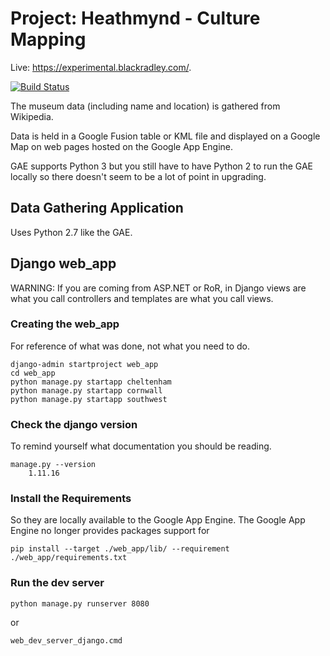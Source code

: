 # Project: Heathmynd - Culture Mapping

Live: <https://experimental.blackradley.com/>.

[![Build Status](https://blackradley.visualstudio.com/heathmynd/_apis/build/status/heathmynd-CI)](https://blackradley.visualstudio.com/heathmynd/_build/latest?definitionId=3)

The museum data (including name and location) is gathered from Wikipedia.

Data is held in a Google Fusion table or KML file and displayed on a Google Map on web pages hosted on the Google App Engine.

GAE supports Python 3 but you still have to have Python 2 to run the GAE locally so there doesn't seem to be a lot of point in upgrading.

## Data Gathering Application

Uses Python 2.7 like the GAE.

## Django web_app

WARNING: If you are coming from ASP.NET or RoR, in Django views are what you call controllers and templates are what you call views.

### Creating the web_app

For reference of what was done, not what you need to do.

    django-admin startproject web_app
    cd web_app
    python manage.py startapp cheltenham
    python manage.py startapp cornwall
    python manage.py startapp southwest

### Check the django version

To remind yourself what documentation you should be reading.

    manage.py --version
        1.11.16

### Install the Requirements

So they are locally available to the Google App Engine.  The Google App Engine no longer provides packages support for 

    pip install --target ./web_app/lib/ --requirement ./web_app/requirements.txt 

### Run the dev server

    python manage.py runserver 8080
or

    web_dev_server_django.cmd
